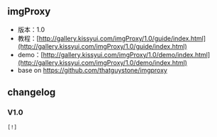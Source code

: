 ## imgProxy

* 版本：1.0
* 教程：[http://gallery.kissyui.com/imgProxy/1.0/guide/index.html](http://gallery.kissyui.com/imgProxy/1.0/guide/index.html)
* demo：[http://gallery.kissyui.com/imgProxy/1.0/demo/index.html](http://gallery.kissyui.com/imgProxy/1.0/demo/index.html)
* base on https://github.com/thatguystone/imgproxy

## changelog

### V1.0

    [!]


